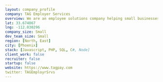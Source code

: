 ```yaml
---
layout: company_profile
company: TAG Employer Services
overview: We are an employee solutions company helping small businesses deal with the stuff that they don't want to.
lat: 33.674867
lng: -112.030296
company_size: Small
dev_team_size: Small
region: [North, East]
city: [Phoenix]
stack: [Javascript, PHP, SQL, C#, Node]
client_work: false
recruiter: false
startup: false
website: https://www.tagpay.com
twitter: TAGEmployrSrvs
---
```

